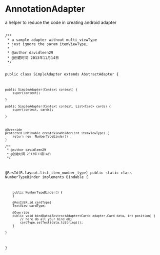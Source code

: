 # AnnotationAdapter
a helper to reduce the code in creating android adapter


 
<code>
/**
 * a sample adapter without multi viewType
 * just ignore the param itemViewType;
 * 
 * @author davidleen29
 * @创建时间 2013年11月14日
 */

public class SimpleAdapter extends AbstractAdapter<Card> {

	public SimpleAdapter(Context context) {
		super(context);

	}

	public SimpleAdapter(Context context, List<Card> cards) {
		super(context, cards);

	}



	@Override
	protected UnMixable createViewHolder(int itemViewType) {
		return new  NumberTypeBinder() ;
	}

	/**
	 * @author davidleen29
	 * @创建时间 2013年11月14日
	 */
   @ResId(R.layout.list_item_number_type)
	public static class NumberTypeBinder implements Bindable<Card> {

		public NumberTypeBinder() {
		}

		@ResId(R.id.cardType)
		TextView cardType;

		@Override
		public void bindData(AbstractAdapter<Card> adapter,Card data, int position) {
			// here do all your bind obj
			cardType.setText(data.toString());
		}

	}

}


</code>
